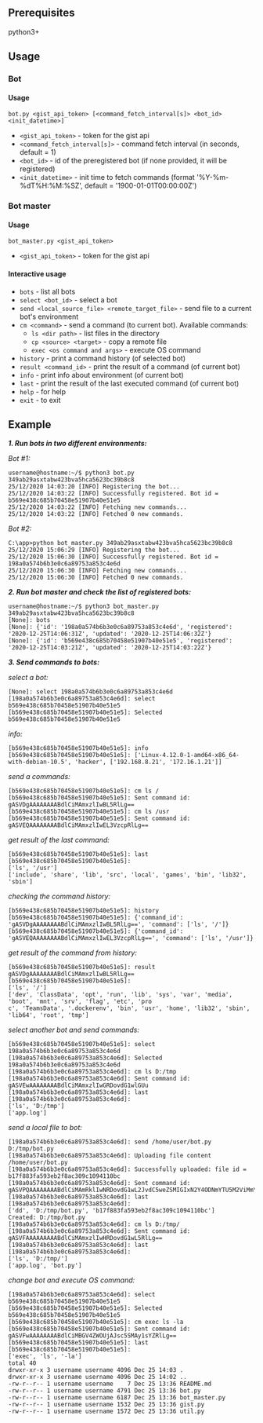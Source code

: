 ## Prerequisites

python3+

## Usage

### Bot

#### Usage

`bot.py <gist_api_token> [<command_fetch_interval[s]> <bot_id> <init_datetime>]`

* `<gist_api_token>` - token for the gist api
* `<command_fetch_interval[s]>` - command fetch interval (in seconds, default = 1)
* `<bot_id>` - id of the preregistered bot (if none provided, it will be registered)
* `<init_datetime>` - init time to fetch commands (format '%Y-%m-%dT%H:%M:%SZ', default = '1900-01-01T00:00:00Z')

### Bot master

#### Usage

`bot_master.py <gist_api_token>`

* `<gist_api_token>` - token for the gist api

#### Interactive usage

* `bots` - list all bots
* `select <bot_id>` - select a bot
* `send <local_source_file> <remote_target_file>` - send file to a current bot's environment
* `cm <command>` - send a command (to current bot). Available commands:
  * `ls <dir path>` - list files in the directory
  * `cp <source> <target>` - copy a remote file
  * `exec <os command and args>` - execute OS command
* `history` - print a command history (of selected bot)
* `result <command_id>` - print the result of a command (of current bot)
* `info` - print info about environment (of current bot)
* `last` - print the result of the last executed command (of current bot)
* `help` - for help
* `exit` - to exit

## Example

___1. Run bots in two different environments:___

_Bot #1:_
```
username@hostname:~/$ python3 bot.py 349ab29asxtabw423bva5hca5623bc39b8c8
25/12/2020 14:03:20 [INFO] Registering the bot...
25/12/2020 14:03:22 [INFO] Successfully registered. Bot id = b569e438c685b70458e51907b40e51e5
25/12/2020 14:03:22 [INFO] Fetching new commands...
25/12/2020 14:03:22 [INFO] Fetched 0 new commands.
```

_Bot #2:_
```
C:\app>python bot_master.py 349ab29asxtabw423bva5hca5623bc39b8c8
25/12/2020 15:06:29 [INFO] Registering the bot...
25/12/2020 15:06:30 [INFO] Successfully registered. Bot id = 198a0a574b6b3e0c6a89753a853c4e6d
25/12/2020 15:06:30 [INFO] Fetching new commands...
25/12/2020 15:06:30 [INFO] Fetched 0 new commands.
```

___2. Run bot master and check the list of registered bots:___
```
username@hostname:~/$ python3 bot_master.py 349ab29asxtabw423bva5hca5623bc39b8c8
[None]: bots
[None]: {'id': '198a0a574b6b3e0c6a89753a853c4e6d', 'registered': '2020-12-25T14:06:31Z', 'updated': '2020-12-25T14:06:32Z'}
[None]: {'id': 'b569e438c685b70458e51907b40e51e5', 'registered': '2020-12-25T14:03:21Z', 'updated': '2020-12-25T14:03:22Z'}
```
___3. Send commands to bots:___

_select a bot:_
```
[None]: select 198a0a574b6b3e0c6a89753a853c4e6d
[198a0a574b6b3e0c6a89753a853c4e6d]: select b569e438c685b70458e51907b40e51e5
[b569e438c685b70458e51907b40e51e5]: Selected b569e438c685b70458e51907b40e51e5
```

_info:_
```
[b569e438c685b70458e51907b40e51e5]: info
[b569e438c685b70458e51907b40e51e5]: ['Linux-4.12.0-1-amd64-x86_64-with-debian-10.5', 'hacker', ['192.168.8.21', '172.16.1.21']]
```

_send a commands:_
```
[b569e438c685b70458e51907b40e51e5]: cm ls /
[b569e438c685b70458e51907b40e51e5]: Sent command id: gASVDgAAAAAAAABdlCiMAmxzlIwBL5RlLg==
[b569e438c685b70458e51907b40e51e5]: cm ls /usr
[b569e438c685b70458e51907b40e51e5]: Sent command id: gASVEQAAAAAAAABdlCiMAmxzlIwEL3VzcpRlLg==
```

_get result of the last command:_
```
[b569e438c685b70458e51907b40e51e5]: last
[b569e438c685b70458e51907b40e51e5]:
['ls', '/usr']
['include', 'share', 'lib', 'src', 'local', 'games', 'bin', 'lib32', 'sbin']
```

_checking the command history:_
```
[b569e438c685b70458e51907b40e51e5]: history
[b569e438c685b70458e51907b40e51e5]: {'command_id': 'gASVDgAAAAAAAABdlCiMAmxzlIwBL5RlLg==', 'command': ['ls', '/']}
[b569e438c685b70458e51907b40e51e5]: {'command_id': 'gASVEQAAAAAAAABdlCiMAmxzlIwEL3VzcpRlLg==', 'command': ['ls', '/usr']}
```

_get result of the command from history:_
```
[b569e438c685b70458e51907b40e51e5]: result gASVDgAAAAAAAABdlCiMAmxzlIwBL5RlLg==
[b569e438c685b70458e51907b40e51e5]:
['ls', '/']
['dev', 'ClassData', 'opt', 'run', 'lib', 'sys', 'var', 'media', 'boot', 'mnt', 'srv', 'flag', 'etc', 'pro
c', 'TeamsData', '.dockerenv', 'bin', 'usr', 'home', 'lib32', 'sbin', 'lib64', 'root', 'tmp']
```

_select another bot and send commands:_
```
[b569e438c685b70458e51907b40e51e5]: select 198a0a574b6b3e0c6a89753a853c4e6d
[198a0a574b6b3e0c6a89753a853c4e6d]: Selected 198a0a574b6b3e0c6a89753a853c4e6d
[198a0a574b6b3e0c6a89753a853c4e6d]: cm ls D:/tmp
[198a0a574b6b3e0c6a89753a853c4e6d]: Sent command id: gASVEwAAAAAAAABdlCiMAmxzlIwGRDovdG1wlGUu
[198a0a574b6b3e0c6a89753a853c4e6d]: last
[198a0a574b6b3e0c6a89753a853c4e6d]:
['ls', 'D:/tmp']
['app.log']
```

_send a local file to bot:_
```
[198a0a574b6b3e0c6a89753a853c4e6d]: send /home/user/bot.py D:/tmp/bot.py
[198a0a574b6b3e0c6a89753a853c4e6d]: Uploading file content /home/user/bot.py
[198a0a574b6b3e0c6a89753a853c4e6d]: Successfully uploaded: file id = b17f883fa593eb2f8ac309c1094110bc
[198a0a574b6b3e0c6a89753a853c4e6d]: Sent command id: gASVPQAAAAAAAABdlCiMAmRklIwNRDovdG1wL2JvdC5weZSMIGIxN2Y4ODNmYTU5M2ViMmY4YWMzMDljMTA5NDExMGJjlGUu
[198a0a574b6b3e0c6a89753a853c4e6d]: last
[198a0a574b6b3e0c6a89753a853c4e6d]:
['dd', 'D:/tmp/bot.py', 'b17f883fa593eb2f8ac309c1094110bc']
Created: D:/tmp/bot.py
[198a0a574b6b3e0c6a89753a853c4e6d]: cm ls D:/tmp/
[198a0a574b6b3e0c6a89753a853c4e6d]: Sent command id: gASVFAAAAAAAAABdlCiMAmxzlIwHRDovdG1wL5RlLg==
[198a0a574b6b3e0c6a89753a853c4e6d]: last
[198a0a574b6b3e0c6a89753a853c4e6d]:
['ls', 'D:/tmp/']
['app.log', 'bot.py']
```

_change bot and execute OS command:_
```
[198a0a574b6b3e0c6a89753a853c4e6d]: select b569e438c685b70458e51907b40e51e5
[b569e438c685b70458e51907b40e51e5]: Selected b569e438c685b70458e51907b40e51e5
[b569e438c685b70458e51907b40e51e5]: cm exec ls -la
[b569e438c685b70458e51907b40e51e5]: Sent command id: gASVFwAAAAAAAABdlCiMBGV4ZWOUjAJsc5SMAy1sYZRlLg==
[b569e438c685b70458e51907b40e51e5]: last
[b569e438c685b70458e51907b40e51e5]:
['exec', 'ls', '-la']
total 40
drwxr-xr-x 3 username username 4096 Dec 25 14:03 .
drwxr-xr-x 3 username username 4096 Dec 25 14:02 ..
-rw-r--r-- 1 username username    7 Dec 25 13:36 README.md
-rw-r--r-- 1 username username 4791 Dec 25 13:36 bot.py
-rw-r--r-- 1 username username 6187 Dec 25 13:36 bot_master.py
-rw-r--r-- 1 username username 1532 Dec 25 13:36 gist.py
-rw-r--r-- 1 username username 1572 Dec 25 13:36 util.py
```
